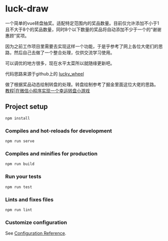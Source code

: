 # luck-draw

一个简单的vue转盘抽奖。适配特定范围内的奖品数量。目前仅允许添加不小于1且不大于8个的奖品数量，同时8个以下数量的奖品将自动添加不少于一个的“谢谢惠顾”奖项。

因为之前工作项目里需要去实现这样一个功能，于是乎参考了网上各位大佬们的思路，然后自己去做了一个整合处理，仅供交流学习使用。

可以调优的地方很多，现在水平太菜所以就随缘更新吧。

代码思路来源于github上的 [lucky_wheel](https://github.com/landluck/lucky_wheel)

做了根据奖品动态绘制转盘的处理。转盘绘制参考了掘金里面这位大佬的思路。 [教程|在微信小程序实现一个幸运转盘小游戏](https://juejin.cn/post/6893705980085796872)

## Project setup
```
npm install
```

### Compiles and hot-reloads for development
```
npm run serve
```

### Compiles and minifies for production
```
npm run build
```

### Run your tests
```
npm run test
```

### Lints and fixes files
```
npm run lint
```

### Customize configuration
See [Configuration Reference](https://cli.vuejs.org/config/).
